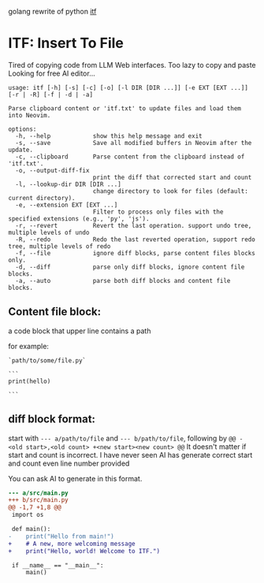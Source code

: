 golang rewrite of python [itf](https://github.com/sokinpui/itf)

# ITF: Insert To File

Tired of copying code from LLM Web interfaces.
Too lazy to copy and paste
Looking for free AI editor...

```
usage: itf [-h] [-s] [-c] [-o] [-l DIR [DIR ...]] [-e EXT [EXT ...]] [-r | -R] [-f | -d | -a]

Parse clipboard content or 'itf.txt' to update files and load them into Neovim.

options:
  -h, --help            show this help message and exit
  -s, --save            Save all modified buffers in Neovim after the update.
  -c, --clipboard       Parse content from the clipboard instead of 'itf.txt'.
  -o, --output-diff-fix
                        print the diff that corrected start and count
  -l, --lookup-dir DIR [DIR ...]
                        change directory to look for files (default: current directory).
  -e, --extension EXT [EXT ...]
                        Filter to process only files with the specified extensions (e.g., 'py', 'js').
  -r, --revert          Revert the last operation. support undo tree, multiple levels of undo
  -R, --redo            Redo the last reverted operation, support redo tree, multiple levels of redo
  -f, --file            ignore diff blocks, parse content files blocks only.
  -d, --diff            parse only diff blocks, ignore content file blocks.
  -a, --auto            parse both diff blocks and content file blocks.

```

## Content file block:

a code block that upper line contains a path

for example:

````
`path/to/some/file.py`

```
print(hello)

```
````

## diff block format:

start with `--- a/path/to/file` and `--- b/path/to/file`, following by `@@ -<old start>,<old count> +<new start><new count> @@`
It doesn't matter if start and count is incorrect. I have never seen AI has generate correct start and count even line number provided

You can ask AI to generate in this format.

```diff
--- a/src/main.py
+++ b/src/main.py
@@ -1,7 +1,8 @@
 import os

 def main():
-    print("Hello from main!")
+    # A new, more welcoming message
+    print("Hello, world! Welcome to ITF.")

 if __name__ == "__main__":
     main()
```
